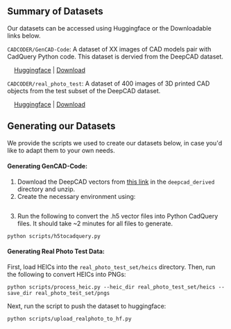 ## Summary of Datasets

Our datasets can be accessed using Huggingface or the Downloadable links below.

```CADCODER/GenCAD-Code```: A dataset of XX images of CAD models pair with CadQuery Python code. This dataset is dervied from the DeepCAD dataset.

&nbsp;&nbsp;&nbsp;&nbsp;[Huggingface]() | [Download]()

```CADCODER/real_photo_test```: A dataset of 400 images of 3D printed CAD objects from the test subset of the DeepCAD dataset.

&nbsp;&nbsp;&nbsp;&nbsp;[Huggingface](https://huggingface.co/datasets/CADCODER/real_photo_test) | [Download]()

## Generating our Datasets

We provide the scripts we used to create our datasets below, in case you'd like to adapt them to your own needs.

#### Generating GenCAD-Code:
1. Download the DeepCAD vectors from [this link](https://drive.google.com/drive/folders/1DJU4aqNTbGMnT8NKP9gyWrUoHgHWOCDH?usp=sharing) in the ```deepcad_derived``` directory and unzip.
2. Create the necessary environment using:

```

```

3. Run the following to convert the .h5 vector files into Python CadQuery files. It should take ~2 minutes for all files to generate.

```
python scripts/h5tocadquery.py
```

#### Generating Real Photo Test Data:
First, load HEICs into the ```real_photo_test_set/heics``` directory. Then, run the following to convert HEICs into PNGs:

```
python scripts/process_heic.py --heic_dir real_photo_test_set/heics --save_dir real_photo_test_set/pngs
```

Next, run the script to push the dataset to huggingface:

```
python scripts/upload_realphoto_to_hf.py
```